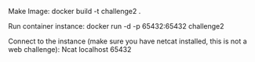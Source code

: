 Make Image: docker build -t challenge2 .

Run container instance: docker run -d -p 65432:65432 challenge2

Connect to the instance (make sure you have netcat installed, this is not a web challenge): Ncat localhost 65432
